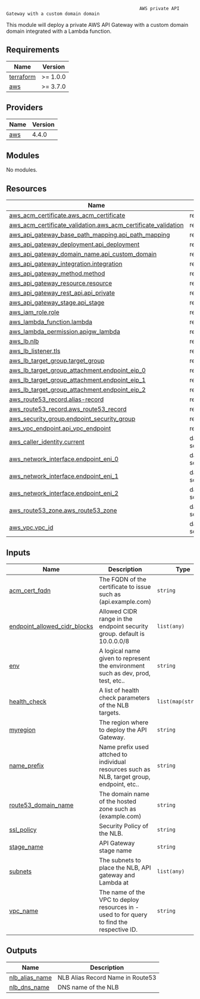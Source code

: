                                                       AWS private API Gateway with a custom domain domain

This module will deploy a private AWS API Gateway with a custom domain domain integrated with a Lambda function. 


## Requirements

| Name | Version |
|------|---------|
| <a name="requirement_terraform"></a> [terraform](#requirement\_terraform) | >= 1.0.0 |
| <a name="requirement_aws"></a> [aws](#requirement\_aws) | >= 3.7.0 |

## Providers

| Name | Version |
|------|---------|
| <a name="provider_aws"></a> [aws](#provider\_aws) | 4.4.0 |

## Modules

No modules.

## Resources

| Name | Type |
|------|------|
| [aws_acm_certificate.aws_acm_certificate](https://registry.terraform.io/providers/hashicorp/aws/latest/docs/resources/acm_certificate) | resource |
| [aws_acm_certificate_validation.aws_acm_certificate_validation](https://registry.terraform.io/providers/hashicorp/aws/latest/docs/resources/acm_certificate_validation) | resource |
| [aws_api_gateway_base_path_mapping.api_path_mapping](https://registry.terraform.io/providers/hashicorp/aws/latest/docs/resources/api_gateway_base_path_mapping) | resource |
| [aws_api_gateway_deployment.api_deployment](https://registry.terraform.io/providers/hashicorp/aws/latest/docs/resources/api_gateway_deployment) | resource |
| [aws_api_gateway_domain_name.api_custom_domain](https://registry.terraform.io/providers/hashicorp/aws/latest/docs/resources/api_gateway_domain_name) | resource |
| [aws_api_gateway_integration.integration](https://registry.terraform.io/providers/hashicorp/aws/latest/docs/resources/api_gateway_integration) | resource |
| [aws_api_gateway_method.method](https://registry.terraform.io/providers/hashicorp/aws/latest/docs/resources/api_gateway_method) | resource |
| [aws_api_gateway_resource.resource](https://registry.terraform.io/providers/hashicorp/aws/latest/docs/resources/api_gateway_resource) | resource |
| [aws_api_gateway_rest_api.api_private](https://registry.terraform.io/providers/hashicorp/aws/latest/docs/resources/api_gateway_rest_api) | resource |
| [aws_api_gateway_stage.api_stage](https://registry.terraform.io/providers/hashicorp/aws/latest/docs/resources/api_gateway_stage) | resource |
| [aws_iam_role.role](https://registry.terraform.io/providers/hashicorp/aws/latest/docs/resources/iam_role) | resource |
| [aws_lambda_function.lambda](https://registry.terraform.io/providers/hashicorp/aws/latest/docs/resources/lambda_function) | resource |
| [aws_lambda_permission.apigw_lambda](https://registry.terraform.io/providers/hashicorp/aws/latest/docs/resources/lambda_permission) | resource |
| [aws_lb.nlb](https://registry.terraform.io/providers/hashicorp/aws/latest/docs/resources/lb) | resource |
| [aws_lb_listener.tls](https://registry.terraform.io/providers/hashicorp/aws/latest/docs/resources/lb_listener) | resource |
| [aws_lb_target_group.target_group](https://registry.terraform.io/providers/hashicorp/aws/latest/docs/resources/lb_target_group) | resource |
| [aws_lb_target_group_attachment.endpoint_eip_0](https://registry.terraform.io/providers/hashicorp/aws/latest/docs/resources/lb_target_group_attachment) | resource |
| [aws_lb_target_group_attachment.endpoint_eip_1](https://registry.terraform.io/providers/hashicorp/aws/latest/docs/resources/lb_target_group_attachment) | resource |
| [aws_lb_target_group_attachment.endpoint_eip_2](https://registry.terraform.io/providers/hashicorp/aws/latest/docs/resources/lb_target_group_attachment) | resource |
| [aws_route53_record.alias-record](https://registry.terraform.io/providers/hashicorp/aws/latest/docs/resources/route53_record) | resource |
| [aws_route53_record.aws_route53_record](https://registry.terraform.io/providers/hashicorp/aws/latest/docs/resources/route53_record) | resource |
| [aws_security_group.endpoint_security_group](https://registry.terraform.io/providers/hashicorp/aws/latest/docs/resources/security_group) | resource |
| [aws_vpc_endpoint.api_vpc_endpoint](https://registry.terraform.io/providers/hashicorp/aws/latest/docs/resources/vpc_endpoint) | resource |
| [aws_caller_identity.current](https://registry.terraform.io/providers/hashicorp/aws/latest/docs/data-sources/caller_identity) | data source |
| [aws_network_interface.endpoint_eni_0](https://registry.terraform.io/providers/hashicorp/aws/latest/docs/data-sources/network_interface) | data source |
| [aws_network_interface.endpoint_eni_1](https://registry.terraform.io/providers/hashicorp/aws/latest/docs/data-sources/network_interface) | data source |
| [aws_network_interface.endpoint_eni_2](https://registry.terraform.io/providers/hashicorp/aws/latest/docs/data-sources/network_interface) | data source |
| [aws_route53_zone.aws_route53_zone](https://registry.terraform.io/providers/hashicorp/aws/latest/docs/data-sources/route53_zone) | data source |
| [aws_vpc.vpc_id](https://registry.terraform.io/providers/hashicorp/aws/latest/docs/data-sources/vpc) | data source |

## Inputs

| Name | Description | Type | Default | Required |
|------|-------------|------|---------|:--------:|
| <a name="input_acm_cert_fqdn"></a> [acm\_cert\_fqdn](#input\_acm\_cert\_fqdn) | The FQDN of the certificate to issue such as (api.example.com) | `string` | n/a | yes |
| <a name="input_endpoint_allowed_cidr_blocks"></a> [endpoint\_allowed\_cidr\_blocks](#input\_endpoint\_allowed\_cidr\_blocks) | Allowed CIDR range in the endpoint security group. default is 10.0.0.0/8 | `list(any)` | <pre>[<br>  "10.0.0.0/8"<br>]</pre> | no |
| <a name="input_env"></a> [env](#input\_env) | A logical name given to represent the environment such as dev, prod, test, etc.. | `string` | n/a | yes |
| <a name="input_health_check"></a> [health\_check](#input\_health\_check) | A list of health check parameters of the NLB targets. | `list(map(string))` | `[]` | no |
| <a name="input_myregion"></a> [myregion](#input\_myregion) | The region where to deploy the API Gateway. | `string` | n/a | yes |
| <a name="input_name_prefix"></a> [name\_prefix](#input\_name\_prefix) | Name prefix used attched to individual resources such as NLB, target group, endpoint, etc.. | `string` | `null` | no |
| <a name="input_route53_domain_name"></a> [route53\_domain\_name](#input\_route53\_domain\_name) | The domain name of the hosted zone such as (example.com) | `string` | n/a | yes |
| <a name="input_ssl_policy"></a> [ssl\_policy](#input\_ssl\_policy) | Security Policy of the NLB. | `string` | `"ELBSecurityPolicy-2016-08"` | no |
| <a name="input_stage_name"></a> [stage\_name](#input\_stage\_name) | API Gateway stage name | `string` | n/a | yes |
| <a name="input_subnets"></a> [subnets](#input\_subnets) | The subnets to place the NLB, API gateway and Lambda at | `list(any)` | n/a | yes |
| <a name="input_vpc_name"></a> [vpc\_name](#input\_vpc\_name) | The name of the VPC to deploy resources in - used to for query to find the respective ID. | `string` | n/a | yes |

## Outputs

| Name | Description |
|------|-------------|
| <a name="output_nlb_alias_name"></a> [nlb\_alias\_name](#output\_nlb\_alias\_name) | NLB Alias Record Name in Route53 |
| <a name="output_nlb_dns_name"></a> [nlb\_dns\_name](#output\_nlb\_dns\_name) | DNS name of the NLB |
